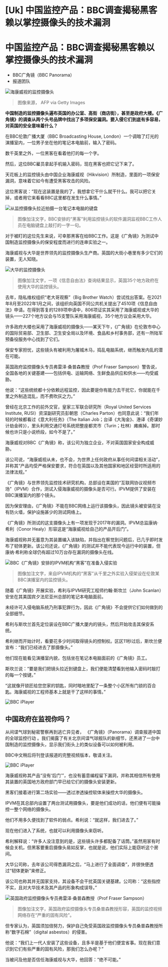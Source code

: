 # [Uk] 中国监控产品：BBC调查揭秘黑客赖以掌控摄像头的技术漏洞

#  中国监控产品：BBC调查揭秘黑客赖以掌控摄像头的技术漏洞

  * BBC广角镜（BBC Panorama） 
  * 报道团队 


![海康威视的监控摄像头](_130216026_gettyimages-1145806281.jpg)

> 图像来源，  AFP via Getty Images

**中国制造的监控摄像头遍布英国的办公室、高街（商店街），甚至是政府大楼。《广角镜》的调查从两个头号品牌中找出了多项保安漏洞。要入侵它们到底有多容易，对英国的安全意味着什么？**

在BBC伦敦广播大厦（BBC Broadcasting House, London）一个调暗了灯光的演播室内，一位男子坐在他的笔记本电脑前，输入了密码。

数千英里之外，一位黑客在看着他打的每一个字。

然后，这位BBC雇员拿起手机输入密码，现在黑客也把它记下来了。

天花板上的监控镜头由中国企业海康威视（Hikvision）所制造，里面的一项保安漏洞，意味着它如今有遭受黑客攻击的风险。

这位黑客说：“现在这装置是我的了，我想拿它干什么就干什么。我可以把它关掉，或者用它来看看BBC这里都在发生什么事情。”

![从监控摄像头拉近拍摄一台笔记本电脑的键盘](_130176640_cameraview.jpg)

> 图像加注文字，BBC安排的“黑客”利用监控镜头的软件漏洞监视BBC工作人员在电脑键盘上敲打的一字一句。

对于被盯的这位先生来说，可幸那黑客在给BBC工作。这是《广角镜》为测试中国制造监控摄像头的保安程度而进行的连串实验之一。

海康威视与大华是世界领先的监控摄像头生产商。英国的大街小巷里有多少它们的装置，无人知晓。

![大华的监控摄像头](_130185534_camera1.jpg)

> 图像加注文字，一项《信息自由法》查询结果显示，英国35个地方政府在使用大华的监控镜头。

去年，隐私维权组织“老大哥观察”（Big Brother Watch）尝试找出答案。在2021年8月至2022年1月之间，该组织向英国不同公共机关提出了4510项《信息自由法》申请。在得到答复的1289项申请中，806项证实其采用了海康威视或大华的镜头——227个地方议会与15支警队采用海康威视，35个地方议会采用大华。

许多政府大楼也采用了海康威视的摄像头——某天下午，《广角镜》在伦敦市中心的国际贸易部、卫生部、卫生安全局以及环境、食品和乡村事务部，还有一所陆军预备役服务中心找到了它们。

保安专家担忧，这些镜头有被利用为屠城木马，捣乱电脑系统，继而触发内乱的潜在可能。

英国政府监控摄像头专员弗雷泽·桑普森教授（Prof Fraser Sampson）警告说，全国各地的关键基建——包括供电、运输网络、生鲜食品供应和供水——均受威胁。

他说：“这些统统都十分依赖远程监控，因此要是你有能力去干扰它，你就能在千里之外制造混乱，而不费吹灰之力。”

曾经在北京工作的前外交官，皇家三军联合研究所（Royal United Services Institute, RUSI）资深副研究员彭朝思（Charles Parton）也同意此说：“我们年轻的时候都看过《意大利任务》（The Italian Job；台译《大淘金》、港译《奇谋妙计劫金砖》），里头利用交通灯号系统把整座都灵市（Turin；杜林）瘫痪掉。那时候也许只是小说桥段，如今不是了。”

海康威视对BBC《广角镜》称，该公司为独立企业，不对英国国家安全构成威胁。

该公司说，“海康威视从未，也不会，为世界上任何政府从事任何间谍相关活动”，并称其“产品均受严格保安要求，符合在英国以及其他国家和地区经营时所适用的法律法规。”

《广角镜》与世界领先监控技术研究机构，总部设在美国的“互联网协议视频市场”（IPVM）合作，测试入侵海康威视的摄像头是否可行。IPVM提供了安装在BBC演播室内的那个镜头。

因为保安理由，《广角镜》不能在BBC网络上运行该摄像头，因此镜头被安装在没有防火墙，保护设施甚少的测试网络上。

《广角镜》所测试的这支摄像头上有一项发现于2017年的漏洞。IPVM总监康纳·希利（Conor Healy）形容这是“海康威视给自己的产品开后门”。

海康威视称并无蓄意为其装置编入该缺陷，并指出在察觉到问题后，已几乎即时发布了韧体更新。该公司还说，《广角镜》的测试并不能代表现今运行中的装置，但康纳·希利称全球仍有超过10万台存在漏洞的摄像头在线。

![BBC《广角镜》安排的IPVM机构“黑客”在准备入侵实验](_130176643_ipvmexperiment.jpg)

> 图像加注文字，来自IPVM机构的“黑客”从千里之外实验入侵架设在伦敦某BBC演播室内的监控镜头。

随着《广角镜》开展实验，希利与IPVM研究工程师约翰·斯坎兰（John Scanlan）安坐在其美国宾夕法尼亚州总部的笔记本电脑面前。

未经许可入侵电脑系统乃刑事犯罪行为，因此《广角镜》不会提供它们如何做到的全部细节。

希利与斯坎兰首先定位装设在BBC广播大厦内的镜头，然后开始攻击其保安系统。

希利继而开始计时，看要花多少时间取得镜头的控制权。区区11秒过后，斯坎兰便宣布：“我们已经进去了那摄像头。”

他们现在能看见演播室内貌，包括坐在笔记本电脑面前的《广角镜》员工。

斯坎兰说：“要是我们把镜头拉近到键盘上，我们便能清楚看到他输入密码时敲打的每一个按键。”

“这就像开锁匠给您您家的钥匙，同时暗地里配了一条整个小区所有门锁的百合匙。海康威视的工程师基本上就是干了这样的事情。”

![BBC iPlayer](_124365754_generic_banner_bottom.png)

##  中国政府在监视你吗？


从间谍气球到秘密警察再到逃亡异见者， 《广角镜》（Panorama）调查报道中国的全球监控行动  。我们揭露了有关北京间谍气球舰队的新细节，还黑进了一台中国制造的监控摄像头，显示我们街头上的类似设备可以如何被利用。

BBC中文稍后将刊登该报道的完整视频版本，敬请关注。

![BBC iPlayer](_124365754_generic_banner_bottom.png)

海康威视称其产品“没有‘后门’”，也没有蓄意编程留下漏洞，并称其相信所有使用其装置的英国地方政府部门早已给它们的摄像头安装更新。

黑客们接着进行第二场实验——透过渗透操控软体来操控大华的摄像头。

IPVM在其总部内设置了两台测试用摄像头，要是他们成功的话，他们便有可能操控一整个网络的摄像头。

他们不用多久便找到了软件的弱点。希利说：“就这样，我们进去了。”

现在他们进入了系统，也就可以利用摄像头来窃听。

希利解释说：“许多人没注意到的是，这些镜头许多都配备了话筒。”虽然用家有时候会关机，但黑客要重启摄像头易如反掌，也就是说，他们实际上能窃听这个房间。

大华公司称，去年该公司得悉漏洞之后，“马上进行了全面调查”，并很快便透过“韧体更新”来修正。

该公司也称其并无国家支持，其设备不会干扰英国关键基建。公司称：“这些指控不实，且对大华技术及其产品的形象构成误导。”

![英国政府监控摄像头专员弗雷泽·桑普森教授（Prof Fraser Sampson）](_130176641_profsampson.jpg)

> 图像加注文字，英国政府监控摄像头专员桑普森教授形容，英国的监控视频网络存在“严重的固有风险”。

但专家认为，英国须加倍努力，保护自己免受英国政监控摄像头专员桑普森教授所称“数字石棉”（digital asbestos）的侵害。

他说：“我们上一代人安装了这些设备，且多半是基于他们便宜省事。现在我们意识到它们有些严重的固有风险，那我们怎么办呢？”

当被问及他是否信任海康威视与大华，他回答：“绝不可能。”


